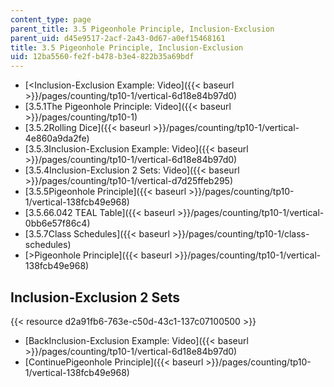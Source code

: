 ```yaml
---
content_type: page
parent_title: 3.5 Pigeonhole Principle, Inclusion-Exclusion
parent_uid: d45e9517-2acf-2a43-0d67-a0ef15468161
title: 3.5 Pigeonhole Principle, Inclusion-Exclusion
uid: 12ba5560-fe2f-b478-b3e4-822b35a69bdf
---
```


*   [<Inclusion-Exclusion Example: Video]({{< baseurl >}}/pages/counting/tp10-1/vertical-6d18e84b97d0)
*   [3.5.1The Pigeonhole Principle: Video]({{< baseurl >}}/pages/counting/tp10-1)
*   [3.5.2Rolling Dice]({{< baseurl >}}/pages/counting/tp10-1/vertical-4e860a9da2fe)
*   [3.5.3Inclusion-Exclusion Example: Video]({{< baseurl >}}/pages/counting/tp10-1/vertical-6d18e84b97d0)
*   [3.5.4Inclusion-Exclusion 2 Sets: Video]({{< baseurl >}}/pages/counting/tp10-1/vertical-d7d25ffeb295)
*   [3.5.5Pigeonhole Principle]({{< baseurl >}}/pages/counting/tp10-1/vertical-138fcb49e968)
*   [3.5.66.042 TEAL Table]({{< baseurl >}}/pages/counting/tp10-1/vertical-0bb6e57f86c4)
*   [3.5.7Class Schedules]({{< baseurl >}}/pages/counting/tp10-1/class-schedules)
*   [\>Pigeonhole Principle]({{< baseurl >}}/pages/counting/tp10-1/vertical-138fcb49e968)

Inclusion-Exclusion 2 Sets
--------------------------

{{< resource d2a91fb6-763e-c50d-43c1-137c07100500 >}}

*   [BackInclusion-Exclusion Example: Video]({{< baseurl >}}/pages/counting/tp10-1/vertical-6d18e84b97d0)
*   [ContinuePigeonhole Principle]({{< baseurl >}}/pages/counting/tp10-1/vertical-138fcb49e968)